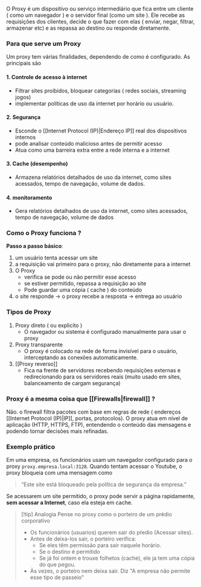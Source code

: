 O Proxy é um dispositivo ou serviço intermediário que fica entre um cliente ( como um navegador ) e o servidor final (como um site ).
Ele recebe as requisições dos clientes, decide o que fazer com elas ( enviar, negar, filtrar, armazenar etc) e as repassa ao destino ou responde diretamente.


### Para que serve um Proxy
Um proxy tem várias finalidades, dependendo de como é configurado. As principais são

#### 1. Controle de acesso à internet
- Filtrar sites proibidos,  bloquear categorias ( redes sociais, streaming jogos)
- implementar políticas de uso da internet por horário ou usuário.

#### 2. Segurança
- Esconde o [[Internet Protocol (IP)|Endereço IP]] real dos dispositivos internos
- pode analisar conteúdo malicioso antes de permitir acesso
- Atua como uma barreira extra entre a rede interna e a internet

#### 3. Cache (desempenho)
- Armazena relatórios detalhados de uso da internet, como sites acessados, tempo de navegação, volume de dados.

#### 4. monitoramento
- Gera relatórios detalhados de uso da internet, como sites acessados, tempo de navegação, volume de dados

### Como o Proxy funciona ?
**Passo a passo básico**:
1. um usuário tenta acessar um site
2. a requisição vai primeiro para o proxy, não diretamente para a internet
3. O Proxy
	- verifica se pode ou não permitir esse acesso
	- se estiver permitido, repassa a requisição ao site
	- Pode guardar uma cópia ( cache ) do conteúdo
4. o site responde -> o proxy recebe a resposta -> entrega ao usuário

### Tipos de Proxy
1. Proxy direto ( ou explicito )
	- O navegador ou sistema é configurado manualmente para usar o proxy
2. Proxy transparente
	- O proxy é colocado na rede de forma invisível para o usuário, interceptando as conexões automaticamente.
3. [[Proxy reverso]]
	- Fica na frente de servidores recebendo requisições externas e redirecionando para os servidores reais (muito usado em sites, balanceamento de cargam segurança)

### Proxy é a mesma coisa que [[Firewalls|firewall]] ?
Não. o firewall filtra pacotes com base em regras de rede ( endereços [[Internet Protocol (IP)|IP]], portas, protocolos).
O proxy atua em nível de aplicação (HTTP, HTTPS, FTP), entendendo o conteúdo das mensagens e podendo tornar decisões mais refinadas.

### Exemplo prático
Em uma empresa, os funcionários usam um navegador configurado para o proxy ``proxy.empresa.local:3128``. Quando tentam acessar o Youtube, o proxy bloqueia com  uma mensagem como 

> “Este site está bloqueado pela política de segurança da empresa.”


Se acessarem um site permitido, o proxy pode servir a página rapidamente, **sem acessar a Internet**, caso ela esteja em cache.



> [!tip] Analogia
> Pense no proxy como o porteiro de um prédio corporativo
> - Os funcionários (usuarios) querem sair do pŕedio (Acessar sites).
> - Antes de deixa-los sair, o porteiro verifica:
> 	- Se eles têm permissão para sair naquele horário.
> 	- Se o destino é permitido 
> 	- Se já foi ontem e trouxe folhetos (cache), ele ja tem uma cópia do que pegou.
> - Às vezes, o porteiro nem deixa sair. Diz "A empresa não permite esse tipo de passeio"




